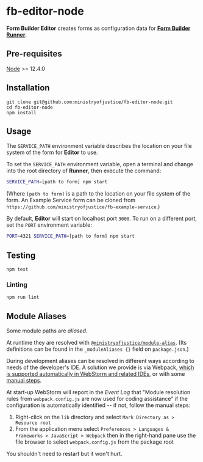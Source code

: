 # fb-editor-node

**Form Builder Editor** creates forms as configuration data for **[Form Builder Runner](https://github.com/ministryofjustice/fb-runner-node)**.

## Pre-requisites

[Node](https://nodejs.org) >= 12.4.0

## Installation

```
git clone git@github.com:ministryofjustice/fb-editor-node.git
cd fb-editor-node
npm install
```

## Usage

The `SERVICE_PATH` environment variable describes the location on your file system of the form for **Editor** to use.

To set the `SERVICE_PATH` environment variable, open a terminal and change into the root directory of **Runner**, then execute the command:

```sh
SERVICE_PATH=[path to form] npm start
```

(Where `[path to form]` is a path to the location on your file system of the form. An Example Service form can be cloned from `https://github.com/ministryofjustice/fb-example-service`.)

By default, **Editor** will start on localhost port `3000`. To run on a different port, set the `PORT` environment variable:

```sh
PORT=4321 SERVICE_PATH=[path to form] npm start
```

## Testing

```
npm test
```

### Linting

```
npm run lint
```

## Module Aliases

Some module paths are _aliased_.

At runtime they are resolved with [`@ministryofjustice/module-alias`](https://www.npmjs.com/package/@ministryofjustice/module-alias). (Its definitions can be found in the `_moduleAliases {}` field on `package.json`.)

During development aliases can be resolved in different ways according to needs of the developer's IDE. A solution we provide is via Webpack, [which is supported automatically in WebStorm and related IDEs](https://blog.jetbrains.com/webstorm/2017/06/webstorm-2017-2-eap-172-2827/), or with some [manual steps](https://stackoverflow.com/questions/34943631/path-aliases-for-imports-in-webstorm).

At start-up WebStorm will report in the *Event Log* that "Module resolution rules from `webpack.config.js` are now used for coding assistance" if the configuration is automatically identified -- if not, follow the manual steps:

1. Right-click on the `lib` directory and select `Mark Directory as > Resource root`
2. From the application menu select `Preferences > Languages & Frameworks > JavaScript > Webpack` then in the right-hand pane use the file browser to select `webpack.config.js` from the package root

You shouldn't need to restart but it won't hurt.

